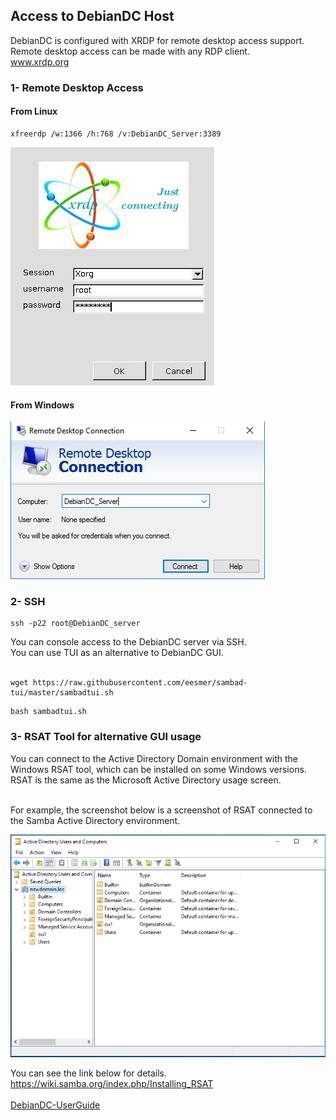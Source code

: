 ## Access to DebianDC Host
DebianDC is configured with XRDP for remote desktop access support.<br>
Remote desktop access can be made with any RDP client.<br>
www.xrdp.org
### 1- Remote Desktop Access
#### From Linux
```
xfreerdp /w:1366 /h:768 /v:DebianDC_Server:3389
```
![alt text](screenshots/handbook/xrdp-login1.png "XRDP Login Screen")

#### From Windows

![alt text](screenshots/handbook/rdp_fromwindows1.png "Windows RDP Screen")

### 2- SSH
```
ssh -p22 root@DebianDC_server
```
You can console access to the DebianDC server via SSH. <br>
You can use TUI as an alternative to DebianDC GUI. <br>
<br>

```
wget https://raw.githubusercontent.com/eesmer/sambad-tui/master/sambadtui.sh
```
```
bash sambadtui.sh
```
### 3- RSAT Tool for alternative GUI usage
You can connect to the Active Directory Domain environment with the Windows RSAT tool, which can be installed on some Windows versions. <br>
RSAT is the same as the Microsoft Active Directory usage screen. <br>
<br>

For example, the screenshot below is a screenshot of RSAT connected to the Samba Active Directory environment. <br>

![alt text](screenshots/handbook/rsat-screenshot1.png "RSAT Screen")

You can see the link below for details. <br>
https://wiki.samba.org/index.php/Installing_RSAT
<br>
<br>
[DebianDC-UserGuide](https://github.com/eesmer/DebianDC/blob/master/DebianDC-Handbook.md)
